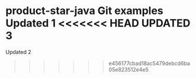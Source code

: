  product-star-java
Git examples
Updated 1
<<<<<<< HEAD
UPDATED 3
=======
Updated 2
>>>>>>> e456177cbad18ac5479debcd6ba05e823512e4e5
